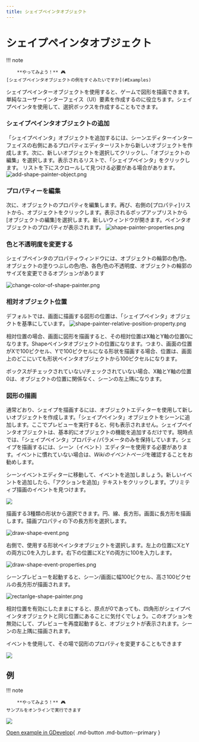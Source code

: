 ```yaml
---
title: シェイプペインタオブジェクト
---
```

# シェイプペインタオブジェクト

!!! note

        **やってみよう！** 🎮
    [シェイプペインタオブジェクトの例をすぐみたいですか](#Examples)

シェイプペインターオブジェクトを使用すると、ゲームで図形を描画できます。単純なユーザーインターフェイス（UI）要素を作成するのに役立ちます。シェイプペインタを使用して、選択ボックスを作成することもできます。

### シェイプペインタオブジェクトの追加

「シェイプペインタ」オブジェクトを追加するには、シーンエディターインターフェイスの右側にあるプロパティエディターリストから新しいオブジェクトを作成します。次に、新しいオブジェクトを選択してクリックし、「オブジェクトの編集」を選択します。表示されるリストで、「シェイプペインタ」をクリックします。 リストを下にスクロールして見つける必要がある場合があります。 ![add-shape-painter-object.png](/gdevelop5/objects/add-shape-painter-object.png)

### プロパティーを編集

次に、オブジェクトのプロパティを編集します。再び、右側の\[プロパティ\]リストから、オブジェクトをクリックします。表示されるポップアップリストから\[オブジェクトの編集\]を選択します。新しいウィンドウが開きます。ペインタオブジェクトのプロパティが表示されます。 ![shape-painter-properties.png](/gdevelop5/objects/shape-painter-properties.png)

### 色と不透明度を変更する

シェイプペインタのプロパティウィンドウには、オブジェクトの輪郭の色/色、オブジェクトの塗りつぶしの色/色、各色/色の不透明度、オブジェクトの輪郭のサイズを変更できるオプションがあります

![change-color-of-shape-painter.png](/gdevelop5/objects/change-color-of-shape-painter.png)

### 相対オブジェクト位置

デフォルトでは、画面に描画する図形の位置は、「シェイプペインタ」オブジェクトを基準にしています。 ![shape-painter-relative-position-property.png](/gdevelop5/objects/shape-painter-relative-position-property.png)

相対位置の場合、画面に図形を描画すると、その相対位置はX軸とY軸の位置0になります。Shapeペインタオブジェクトの位置になります。つまり、画面の位置がXで100ピクセル、Yで100ピクセルになる形状を描画する場合、位置は、画面上のどこにいても形状ペインタオブジェクトから100ピクセルになります。

ボックスがチェックされていない/チェックされていない場合、X軸とY軸の位置0は、オブジェクトの位置に関係なく、シーンの左上隅になります。

### 図形の描画

通常どおり、シェイプを描画するには、オブジェクトエディターを使用して新しいオブジェクトを作成します。「シェイプペインタ」オブジェクトをシーンに追加します。ここでプレビューを実行すると、何も表示されません。シェイプペインタオブジェクトは、基本的にオブジェクトの機能を追加するだけです。現時点では、「シェイプペインタ」プロパティ/パラメータのみを保持しています。シェイプを描画するには、シーン（イベント）エディターを使用する必要があります。イベントに慣れていない場合は、*Wikiのイベントページ*を確認することをお勧めします。

シーンイベントエディターに移動して、イベントを追加しましょう。新しいイベントを追加したら、「アクションを追加」テキストをクリックします。プリミティブ描画のイベントを見つけます。

![](/gdevelop5/objects/primitivedrawingeventchoices.png)

描画する3種類の形状から選択できます。円、線、長方形。画面に長方形を描画します。描画プロパティの下の長方形を選択します。

![draw-shape-event.png](/gdevelop5/objects/draw-shape-event.png)

右側で、使用する形状ペインタオブジェクトを選択します。左上の位置にXとYの両方に0を入力します。右下の位置にXとYの両方に100を入力します。

![draw-shape-event-properties.png](/gdevelop5/objects/draw-shape-event-properties.png)

シーンプレビューを起動すると、シーン/画面に幅100ピクセル、高さ100ピクセルの長方形が描画されます。

![rectanlge-shape-painter.png](/gdevelop5/objects/rectanlge-shape-painter.png)

相対位置を有効にしたままにすると、原点が0であっても、四角形がシェイプペインタオブジェクトと同じ位置にあることに気付くでしょう。このオプションを無効にして、プレビューを再度起動すると、オブジェクトが表示されます。シーンの左上隅に描画されます。

イベントを使用して、その場で図形のプロパティを変更することもできます

![](/gdevelop5/objects/shapepaintereventsexample.png)

## 例

!!! note

        **やってみよう！** 🎮
    サンプルをオンラインで実行できます

[![](/gdevelop5/objects/shapepainterobject.png)](https://editor.gdevelop-app.com/?project=example://advanced-shape-based-painter)

[Open example in GDevelop](https://editor.gdevelop.io/?project=example://advanced-shape-based-painter){ .md-button .md-button--primary }
